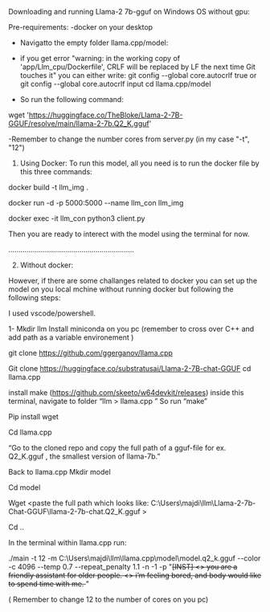 
Downloading and running Llama-2 7b-gguf on Windows OS without gpu:

Pre-requirements:
-docker on your desktop

- Navigatto the empty folder llama.cpp/model:

- if you get error  "warning: in the working copy of 'app/Llm_cpu/Dockerfile', CRLF will be replaced by LF the next time Git touches it" you can either write: git config --global core.autocrlf true or git config --global core.autocrlf input
cd llama.cpp/model

- So run the following command:

wget 'https://huggingface.co/TheBloke/Llama-2-7B-GGUF/resolve/main/llama-2-7b.Q2_K.gguf'

-Remember to change the number cores from server.py (in my case "-t", "12")


1. Using Docker:
To run this model, all you need is to run the docker file by this three commands:

docker build -t llm_img .

docker run -d -p 5000:5000 --name llm_con llm_img 


docker exec -it llm_con python3 client.py

Then you are ready to interect with the model using the terminal for now.



..............................................................

2. Without docker:

However, if there are some challanges related to docker you can set up  the model on you local mchine without running docker but following the following steps:

I used vscode/powershell.

1-
Mkdir llm
Install miniconda on you pc (remember to cross over  C++ and  add path as a variable environement )


git clone https://github.com/ggerganov/llama.cpp


Git clone https://huggingface.co/substratusai/Llama-2-7B-chat-GGUF
cd llama.cpp


install make (https://github.com/skeeto/w64devkit/releases) inside this terminal, navigate to folder “llm > llama.cpp ”
So run “make”   

Pip install wget

Cd llama.cpp 

“Go to the cloned repo and copy the full path of  a gguf-file for ex. Q2_K.gguf
, the smallest version of llama-7b.”

Back to llama.cpp
Mkdir model


Cd model

Wget <paste the full path which looks like: C:\Users\majdi\llm\Llama-2-7b-Chat-GGUF\llama-2-7b-chat.Q2_K.gguf >

Cd ..


In the terminal within llama.cpp run:

./main -t 12 -m C:\Users\majdi\llm\llama.cpp\model\model.q2_k.gguf --color -c 4096 --temp 0.7 --repeat_penalty 1.1 -n -1 -p "<s>[INST] <<SYS>> you are a friendly assistant for older people. <</SYS>> i’m feeling bored, and body would like to spend time with me. </s>"

( Remember to change 12 to the number of cores on you pc)




